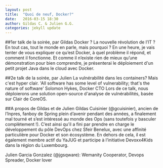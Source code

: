 ```yaml
---
layout: post
title:  "Quoi de neuf, Docker?"
date:   2016-03-15 18:30
author:	Gildas C. & Julien G.G.
categories: jekyll update
---
```

##1er talk de la soirée, par Gildas
Docker ? La nouvelle révolution de l’IT ? En tout cas, tout le monde en parle, mais pourquoi ?
En une heure, je vais tenter de vous expliquer ce qu’est Docker, à quel problème il répond, et comment il fonctionne.
Et comme il n’existe rien de mieux qu’une démonstration pour bien comprendre, je présenterai le déploiement d'un petit projet Java dans le cloud avec Docker.

##2e talk de la soirée, par Julien
La vulnérabilité dans les containers? Mais c'est hyper clair.
'All software has some level of vulnerability; that's the nature of software' Solomon Hykes, Docker CTO
Lors de ce talk, nous déploierons une solution open-source d'analyse de vulnérabilités, basée sur Clair de CoreOS.


##A propos de Gildas et de Julien
Gildas Cuisinier (@gcuisinier), ancien de l’Inpres, fanboy de Spring plein d’avenir pendant des années, a finalement mal tourné et s’est intéressé au monde des Ops (sans toutefois y basculer complètement !).
C’est ainsi qu’il a fini par prendre en charge le développement du pôle DevOps chez Sfeir Benelux, avec une affinité particulière pour Docker et son écosystème.
En dehors de cela, il est également membre actif du YaJUG et participe à l’initiative Devoxx4Kids dans la région du Luxembourg.

Julien Garcia Gonzalez (@jgsqware): Wemanity Cooperator, Devops Spreader, Docker lover      